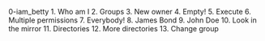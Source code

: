 0-iam_betty 1. Who am I 2. Groups 3. New owner 4. Empty! 5. Execute 6. Multiple permissions 7. Everybody! 8. James Bond 9. John Doe 10. Look in the mirror 11. Directories 12. More directories 13. Change group
